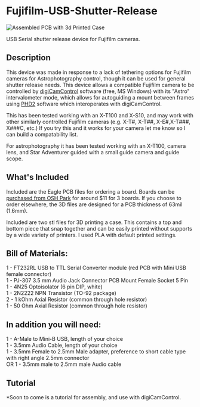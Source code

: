 # Fujifilm-USB-Shutter-Release

![Assembled PCB with 3d Printed Case](https://github.com/jconenna/Fujifilm-USB-Shutter-Release/blob/main/Image_1.jpg?raw=true)

USB Serial shutter release device for Fujifilm cameras. 

## Description
This device was made in response to a lack of tethering options for Fujifilm cameras for Astrophotography control, though it can be used for general shutter release needs.
This device allows a compatible Fujifilm camera to be controlled by [digiCamControl](http://digicamcontrol.com/) software (free, MS Windows) with its "Astro" intervalometer mode, which allows for autoguiding a mount between frames using [PHD2](https://openphdguiding.org/) software which interoperates with digiCamControl.

This has been tested working with an X-T100 and X-S10, and may work with other similarly controlled Fujifilm cameras (e.g. X-T#, X-T##, X-E#,X-T###, X###C, etc.) If you try this and it works for your camera let me know so I can build a compatability list.

For astrophotography it has been tested working with an X-T100, camera lens, and Star Adventurer guided with a small guide camera and guide scope.

## What's Included
Included are the Eagle PCB files for ordering a board. Boards can be [purchased from OSH Park](https://oshpark.com/shared_projects/9drAsv7N) for around $11 for 3 boards. If you choose to order elsewhere, the 3D files are designed for a PCB thickness of 63mil (1.6mm).

Included are two stl files for 3D printing a case. This contains a top and bottom piece that snap together and can be easily printed without supports by a wide variety of printers. I used PLA with default printed settings. 

## Bill of Materials:
1 - FT232RL USB to TTL Serial Converter module (red PCB with Mini USB female connector)<br/>
1 - PJ-307 3.5 mm Audio Jack Connector PCB Mount Female Socket 5 Pin<br/>
1 - 4N25 Optoisolator (6 pin DIP, white)<br/>
1 - 2N2222 NPN Transistor (TO-92 package)<br/>
2 - 1 kOhm Axial Resistor (common through hole resistor)<br/>
1 - 50 Ohm Axial Resistor (common through hole resistor)<br/>

## In addition you will need:
1 - A-Male to Mini-B USB, length of your choice<br/>
1 - 3.5mm Audio Cable, length of your choice<br/>
1 - 3.5mm Female to 2.5mm Male adapter, preference to short cable type with right angle 2.5mm connector<br/>
OR 1 - 3.5mm male to 2.5mm male Audio cable<br/>

## Tutorial
*Soon to come is a tutorial for assembly, and use with digiCamControl.
